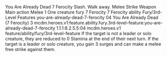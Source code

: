 <ability>
  <name>You Are Already Dead</name>
  <cost>7 Ferocity</cost>
  <flavor>Slash. Walk away.</flavor>
  <keywords>
    <keyword>Melee</keyword>
    <keyword>Strike</keyword>
    <keyword>Weapon</keyword>
  </keywords>
  <type>Main action</type>
  <distance>Melee 1</distance>
  <target>One creature</target>
  <metadata>
    <class>fury</class>
    <cost>7 Ferocity</cost>
    <cost_amount>7</cost_amount>
    <cost_resource>Ferocity</cost_resource>
    <feature_type>ability</feature_type>
    <file_dpath>Fury/3rd-Level Features</file_dpath>
    <item_id>you-are-already-dead-7-ferocity</item_id>
    <item_index>04</item_index>
    <item_name>You Are Already Dead (7 Ferocity)</item_name>
    <level>3</level>
    <scc>mcdm.heroes.v1:feature.ability.fury.3rd-level-feature:you-are-already-dead-7-ferocity</scc>
    <scdc>1.1.1:8.2.5.5:04</scdc>
    <source>mcdm.heroes.v1</source>
    <type>feature/ability/fury/3rd-level-feature</type>
  </metadata>
  <effects>
    <effect type="mundane">If the target is not a leader or solo creature, they are reduced to 0 Stamina at the end of their next turn. If the target is a leader or solo creature, you gain 3 surges and can make a melee free strike against them.</effect>
  </effects>
</ability>
